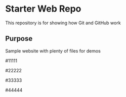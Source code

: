 # Starter Web Repo

This repository is for showing how Git and GitHub work

## Purpose

Sample website with plenty of files for demos

#11111

#22222

#33333

#44444
